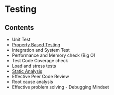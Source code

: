 # Testing

## Contents

- Unit Test
- [Property Based Testing](/Handbook/Development/Code%20Development%20Lifecycle/Testing/Property%20Based%20Testing)
- Integration and System Test
- Performance and Memory check (Big O)
- Test Code Coverage check
- Load and stress tests
- [Static Analysis](/Handbook/Development/Code%20Development%20Lifecycle/Testing/Static%20Analysis)
- Effective Peer Code Review
- Root cause analysis
- Effective problem solving - Debugging Mindset
